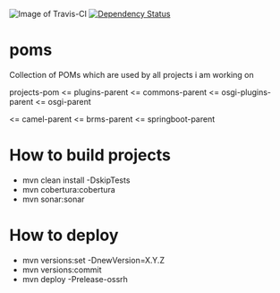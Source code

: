 ![Image of Travis-CI](https://travis-ci.org/garethahealy/poms.svg?branch=master)
[![Dependency Status](https://www.versioneye.com/user/projects/5519a65931b89bd07b000002/badge.svg?style=flat)](https://www.versioneye.com/user/projects/5519a65931b89bd07b000002)

poms
========================
Collection of POMs which are used by all projects i am working on

projects-pom <= plugins-parent <= commons-parent <= osgi-plugins-parent <= osgi-parent 

<= camel-parent
<= brms-parent
<= springboot-parent

How to build projects
========================
- mvn clean install -DskipTests
- mvn cobertura:cobertura
- mvn sonar:sonar

How to deploy
========================
- mvn versions:set -DnewVersion=X.Y.Z
- mvn versions:commit
- mvn deploy -Prelease-ossrh


